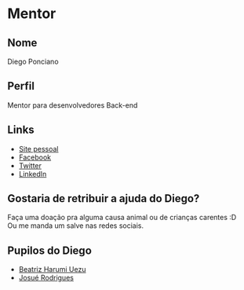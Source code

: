 # Mentor

## Nome

Diego Ponciano

## Perfil

Mentor para desenvolvedores Back-end

## Links

* [Site pessoal](http://diegoponciano.github.io/)
* [Facebook](https://www.facebook.com/diegoponciano)
* [Twitter](https://twitter.com/diegoponci)
* [LinkedIn](https://www.linkedin.com/in/diegoponciano)

## Gostaria de retribuir a ajuda do Diego?

Faça uma doação pra alguma causa animal ou de crianças carentes :D  
Ou me manda um salve nas redes sociais.

## Pupilos do Diego

- [Beatriz Harumi Uezu](/pupilos/perfis/BeatrizUezu.md)
- [Josué Rodrigues](/pupilos/perfis/josue23.md)
